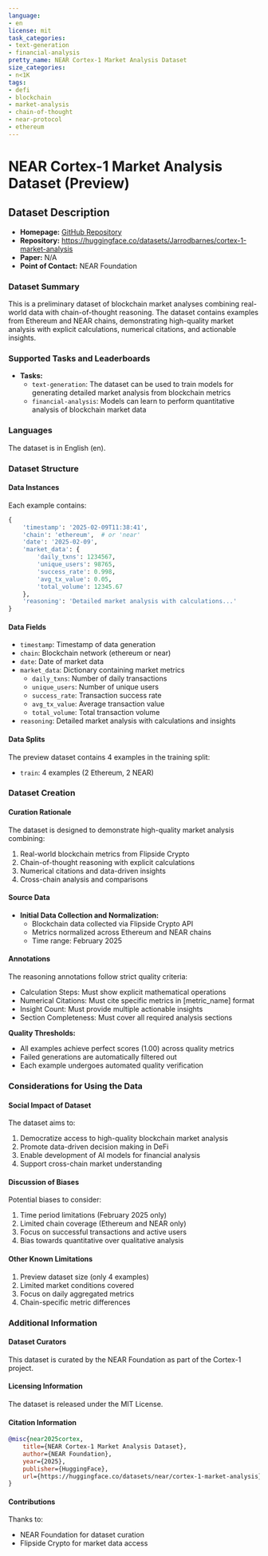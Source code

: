 ```yaml
---
language:
- en
license: mit
task_categories:
- text-generation
- financial-analysis
pretty_name: NEAR Cortex-1 Market Analysis Dataset
size_categories:
- n<1K
tags:
- defi
- blockchain
- market-analysis
- chain-of-thought
- near-protocol
- ethereum
---
```


# NEAR Cortex-1 Market Analysis Dataset (Preview)

## Dataset Description

- **Homepage:** [GitHub Repository](https://github.com/near/cortex-1)
- **Repository:** https://huggingface.co/datasets/Jarrodbarnes/cortex-1-market-analysis
- **Paper:** N/A
- **Point of Contact:** NEAR Foundation

### Dataset Summary

This is a preliminary dataset of blockchain market analyses combining real-world data with chain-of-thought reasoning. The dataset contains examples from Ethereum and NEAR chains, demonstrating high-quality market analysis with explicit calculations, numerical citations, and actionable insights.

### Supported Tasks and Leaderboards

- **Tasks:**
  - `text-generation`: The dataset can be used to train models for generating detailed market analysis from blockchain metrics
  - `financial-analysis`: Models can learn to perform quantitative analysis of blockchain market data

### Languages

The dataset is in English (en).

### Dataset Structure

#### Data Instances

Each example contains:
```python
{
    'timestamp': '2025-02-09T11:38:41',
    'chain': 'ethereum',  # or 'near'
    'date': '2025-02-09',
    'market_data': {
        'daily_txns': 1234567,
        'unique_users': 98765,
        'success_rate': 0.998,
        'avg_tx_value': 0.05,
        'total_volume': 12345.67
    },
    'reasoning': 'Detailed market analysis with calculations...'
}
```

#### Data Fields

- `timestamp`: Timestamp of data generation
- `chain`: Blockchain network (ethereum or near)
- `date`: Date of market data
- `market_data`: Dictionary containing market metrics
  - `daily_txns`: Number of daily transactions
  - `unique_users`: Number of unique users
  - `success_rate`: Transaction success rate
  - `avg_tx_value`: Average transaction value
  - `total_volume`: Total transaction volume
- `reasoning`: Detailed market analysis with calculations and insights

#### Data Splits

The preview dataset contains 4 examples in the training split:
- `train`: 4 examples (2 Ethereum, 2 NEAR)

### Dataset Creation

#### Curation Rationale

The dataset is designed to demonstrate high-quality market analysis combining:
1. Real-world blockchain metrics from Flipside Crypto
2. Chain-of-thought reasoning with explicit calculations
3. Numerical citations and data-driven insights
4. Cross-chain analysis and comparisons

#### Source Data

- **Initial Data Collection and Normalization:**
  - Blockchain data collected via Flipside Crypto API
  - Metrics normalized across Ethereum and NEAR chains
  - Time range: February 2025

#### Annotations

The reasoning annotations follow strict quality criteria:
- Calculation Steps: Must show explicit mathematical operations
- Numerical Citations: Must cite specific metrics in [metric_name] format
- Insight Count: Must provide multiple actionable insights
- Section Completeness: Must cover all required analysis sections

**Quality Thresholds:**
- All examples achieve perfect scores (1.00) across quality metrics
- Failed generations are automatically filtered out
- Each example undergoes automated quality verification

### Considerations for Using the Data

#### Social Impact of Dataset

The dataset aims to:
1. Democratize access to high-quality blockchain market analysis
2. Promote data-driven decision making in DeFi
3. Enable development of AI models for financial analysis
4. Support cross-chain market understanding

#### Discussion of Biases

Potential biases to consider:
1. Time period limitations (February 2025 only)
2. Limited chain coverage (Ethereum and NEAR only)
3. Focus on successful transactions and active users
4. Bias towards quantitative over qualitative analysis

#### Other Known Limitations

1. Preview dataset size (only 4 examples)
2. Limited market conditions covered
3. Focus on daily aggregated metrics
4. Chain-specific metric differences

### Additional Information

#### Dataset Curators

This dataset is curated by the NEAR Foundation as part of the Cortex-1 project.

#### Licensing Information

The dataset is released under the MIT License.

#### Citation Information

```bibtex
@misc{near2025cortex,
    title={NEAR Cortex-1 Market Analysis Dataset},
    author={NEAR Foundation},
    year={2025},
    publisher={HuggingFace},
    url={https://huggingface.co/datasets/near/cortex-1-market-analysis}
}
```

#### Contributions

Thanks to:

- NEAR Foundation for dataset curation
- Flipside Crypto for market data access
